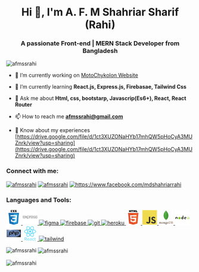 <h1 align="center">Hi 👋, I'm A. F. M Shahriar Sharif (Rahi)</h1>
<h3 align="center">A passionate Front-end | MERN Stack Developer from Bangladesh</h3>

<p align="left"> <img src="https://komarev.com/ghpvc/?username=afmssrahi&label=Profile%20views&color=0e75b6&style=flat" alt="afmssrahi" /> </p>

- 🔭 I’m currently working on [MotoChykolon Website](https://moto-chykolon.web.app/)

- 🌱 I’m currently learning **React.js, Express.js, Firebasae, Tailwind Css**

- 💬 Ask me about **Html, css, bootstarp, Javascrip(Es6+), React, React Router**

- 📫 How to reach me **afmssrahi@gmail.com**

- 📄 Know about my experiences [https://drive.google.com/file/d/1ct3XUZONaHYb17mhQW5pHoCyA3MUZnrk/view?usp=sharing](https://drive.google.com/file/d/1ct3XUZONaHYb17mhQW5pHoCyA3MUZnrk/view?usp=sharing)

<h3 align="left">Connect with me:</h3>
<p align="left">
<a href="https://linkedin.com/in/afmssrahi" target="blank"><img align="center" src="https://raw.githubusercontent.com/rahuldkjain/github-profile-readme-generator/master/src/images/icons/Social/linked-in-alt.svg" alt="afmssrahi" height="30" width="40" /></a>
<a href="https://codesandbox.com/afmssrahi" target="blank"><img align="center" src="https://raw.githubusercontent.com/rahuldkjain/github-profile-readme-generator/master/src/images/icons/Social/codesandbox.svg" alt="afmssrahi" height="30" width="40" /></a>
<a href="https://fb.com/https://www.facebook.com/mdshahriarrahi" target="blank"><img align="center" src="https://raw.githubusercontent.com/rahuldkjain/github-profile-readme-generator/master/src/images/icons/Social/facebook.svg" alt="https://www.facebook.com/mdshahriarrahi" height="30" width="40" /></a>
</p>

<h3 align="left">Languages and Tools:</h3>
<p align="left"> <a href="https://www.w3schools.com/css/" target="_blank" rel="noreferrer"> <img src="https://raw.githubusercontent.com/devicons/devicon/master/icons/css3/css3-original-wordmark.svg" alt="css3" width="40" height="40"/> </a> <a href="https://expressjs.com" target="_blank" rel="noreferrer"> <img src="https://raw.githubusercontent.com/devicons/devicon/master/icons/express/express-original-wordmark.svg" alt="express" width="40" height="40"/> </a> <a href="https://www.figma.com/" target="_blank" rel="noreferrer"> <img src="https://www.vectorlogo.zone/logos/figma/figma-icon.svg" alt="figma" width="40" height="40"/> </a> <a href="https://firebase.google.com/" target="_blank" rel="noreferrer"> <img src="https://www.vectorlogo.zone/logos/firebase/firebase-icon.svg" alt="firebase" width="40" height="40"/> </a> <a href="https://git-scm.com/" target="_blank" rel="noreferrer"> <img src="https://www.vectorlogo.zone/logos/git-scm/git-scm-icon.svg" alt="git" width="40" height="40"/> </a> <a href="https://heroku.com" target="_blank" rel="noreferrer"> <img src="https://www.vectorlogo.zone/logos/heroku/heroku-icon.svg" alt="heroku" width="40" height="40"/> </a> <a href="https://www.w3.org/html/" target="_blank" rel="noreferrer"> <img src="https://raw.githubusercontent.com/devicons/devicon/master/icons/html5/html5-original-wordmark.svg" alt="html5" width="40" height="40"/> </a> <a href="https://developer.mozilla.org/en-US/docs/Web/JavaScript" target="_blank" rel="noreferrer"> <img src="https://raw.githubusercontent.com/devicons/devicon/master/icons/javascript/javascript-original.svg" alt="javascript" width="40" height="40"/> </a> <a href="https://www.mongodb.com/" target="_blank" rel="noreferrer"> <img src="https://raw.githubusercontent.com/devicons/devicon/master/icons/mongodb/mongodb-original-wordmark.svg" alt="mongodb" width="40" height="40"/> </a> <a href="https://nodejs.org" target="_blank" rel="noreferrer"> <img src="https://raw.githubusercontent.com/devicons/devicon/master/icons/nodejs/nodejs-original-wordmark.svg" alt="nodejs" width="40" height="40"/> </a> <a href="https://www.php.net" target="_blank" rel="noreferrer"> <img src="https://raw.githubusercontent.com/devicons/devicon/master/icons/php/php-original.svg" alt="php" width="40" height="40"/> </a> <a href="https://reactjs.org/" target="_blank" rel="noreferrer"> <img src="https://raw.githubusercontent.com/devicons/devicon/master/icons/react/react-original-wordmark.svg" alt="react" width="40" height="40"/> </a> <a href="https://tailwindcss.com/" target="_blank" rel="noreferrer"> <img src="https://www.vectorlogo.zone/logos/tailwindcss/tailwindcss-icon.svg" alt="tailwind" width="40" height="40"/> </a> </p>

<p><img align="left" src="https://github-readme-stats.vercel.app/api/top-langs?username=afmssrahi&show_icons=true&locale=en&layout=compact" alt="afmssrahi" /></p>

<p>&nbsp;<img align="center" src="https://github-readme-stats.vercel.app/api?username=afmssrahi&show_icons=true&locale=en" alt="afmssrahi" /></p>

<p><img align="center" src="https://github-readme-streak-stats.herokuapp.com/?user=afmssrahi&" alt="afmssrahi" /></p>

